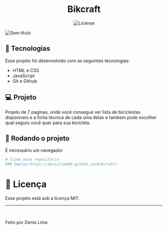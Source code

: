<h1 align="center"> Bikcraft </h1>

<p align="center">
  <img alt="License" src="https://img.shields.io/static/v1?label=license&message=MIT&color=49AA26&labelColor=000000">
</p>

![Sem título](https://user-images.githubusercontent.com/98764037/219095190-c5408cc0-8ad3-4c05-bce1-5e5b90f75c11.png)

## 🚀 Tecnologias

Esse projeto foi desenvolvido com as seguintes tecnologias:

- HTML e CSS
- JavaScript
- Git e Github

## 💻 Projeto

Projeto de 7 paginas, onde você consegue ver lista de biciclestas disponiveis e a ficha técnica de cada uma delas e tambem pode escolher qual seguro você quer para sua bicicleta.



## :scroll: Rodando o projeto
É necessário um navegador

```bash
# Clone este repositório
### Deploy:https://denislima96.github.io/bikcraft/
```


# :memo: Licença

Esse projeto está sob a licença MIT.

---

&#xa0;



Feito por Denis Lima



